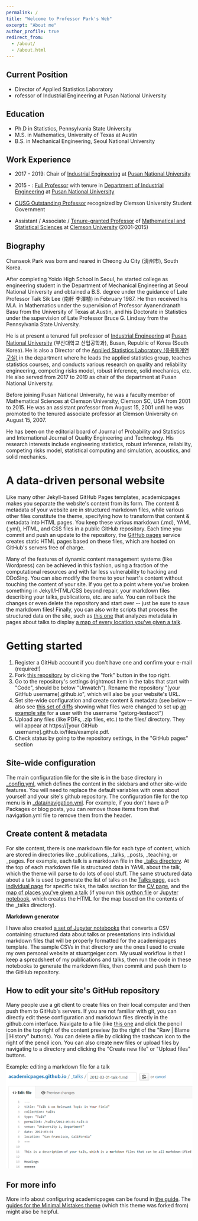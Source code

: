 ```yaml
---
permalink: /
title: "Welcome to Professor Park's Web"
excerpt: "About me"
author_profile: true
redirect_from: 
  - /about/
  - /about.html
---
```



Current Position
------
* Director of Applied Statistics Laboratory
* rofessor of Industrial Engineering at Pusan National University

Education
------
* Ph.D in Statistics, Pennsylvania State University
* M.S. in Mathematics, University of Texas at Austin
* B.S. in Mechanical Engineering, Seoul National University

Work Experience
------
* 2017 - 2019: Chair of [Industrial Engineering](ie.pusan.ac.kr) at [Pusan National University](pusan.ac.kr)

* 2015 - : [Full Professor](https://drive.google.com/file/d/0B-GVxDJZNtwYblN3NTFYakJHTXc/view) with tenure in [Department of Industrial Engineering](ie.pusan.ac.kr) at [Pusan National University](pusan.ac.kr)

* [CUSG Outstanding Professor](https://drive.google.com/open?id=0B-GVxDJZNtwYVG9jZDJJSGFNNU0)  recognized by Clemson University Student Government

* Assistant / Associate / [Tenure-granted Professor](https://drive.google.com/open?id=0B-GVxDJZNtwYUGg3ZjNGeHU5QTQ) of [Mathematical and Statistical Sciences](https://www.clemson.edu/science/departments/math-stat/) at [Clemson University](https://www.clemson.edu/) (2001-2015)


Biography
------
Chanseok Park was born and reared in Cheong Ju City (淸州市), South Korea.

After completing Yoido High School in Seoul, 
he started college as engineering student in the Department of Mechanical Engineering 
at Seoul National University and obtained a B.S. degree 
under the guidance of Late Professor Taik Sik Lee (南軒 李澤植) in February 1987. 
He then received his M.A. in Mathematics 
under the supervision of Professor Ayanendranath Basu 
from the University of Texas at Austin, 
and his Doctorate in Statistics 
under the supervision of Late Professor Bruce G. Lindsay from the Pennsylvania State University.

He is at present a tenured full professor of 
[Industrial Engineering](http://ie.pusan.ac.kr) at 
[Pusan National University](http://pusan.ac.kr)
(부산대학교 산업공학과), Busan, Republic of Korea (South Korea). 
He is also a Director of the 
[Applied Statistics Laboratory (응용통계연구실)](https://sites.google.com/view/appliedstatlab) 
in the department where he leads the applied statistics group, teaches statistics courses, and conducts various research on quality and reliability engineering, competing risks model, robust inference, solid mechanics, etc.  He also served from 2017 to 2019 as chair of the department at Pusan National University.

Before joining Pusan National University, he was a faculty member of Mathematical Sciences at Clemson University, Clemson SC, USA from 2001 to 2015. He was an assistant professor from August 15, 2001 until he was promoted to the tenured associate professor at Clemson University on August 15, 2007.

He has been on the editorial board of Journal of Probability and Statistics and International Journal of Quality Engineering and Technology. His research interests include engineering statistics, robust inference, reliability, competing risks model, statistical computing and simulation, acoustics, and solid mechanics.





A data-driven personal website
======
Like many other Jekyll-based GitHub Pages templates, academicpages makes you separate the website's content from its form. The content & metadata of your website are in structured markdown files, while various other files constitute the theme, specifying how to transform that content & metadata into HTML pages. You keep these various markdown (.md), YAML (.yml), HTML, and CSS files in a public GitHub repository. Each time you commit and push an update to the repository, the [GitHub pages](https://pages.github.com/) service creates static HTML pages based on these files, which are hosted on GitHub's servers free of charge.

Many of the features of dynamic content management systems (like Wordpress) can be achieved in this fashion, using a fraction of the computational resources and with far less vulnerability to hacking and DDoSing. You can also modify the theme to your heart's content without touching the content of your site. If you get to a point where you've broken something in Jekyll/HTML/CSS beyond repair, your markdown files describing your talks, publications, etc. are safe. You can rollback the changes or even delete the repository and start over -- just be sure to save the markdown files! Finally, you can also write scripts that process the structured data on the site, such as [this one](https://github.com/academicpages/academicpages.github.io/blob/master/talkmap.ipynb) that analyzes metadata in pages about talks to display [a map of every location you've given a talk](https://academicpages.github.io/talkmap.html).

Getting started
======
1. Register a GitHub account if you don't have one and confirm your e-mail (required!)
1. Fork [this repository](https://github.com/academicpages/academicpages.github.io) by clicking the "fork" button in the top right. 
1. Go to the repository's settings (rightmost item in the tabs that start with "Code", should be below "Unwatch"). Rename the repository "[your GitHub username].github.io", which will also be your website's URL.
1. Set site-wide configuration and create content & metadata (see below -- also see [this set of diffs](http://archive.is/3TPas) showing what files were changed to set up [an example site](https://getorg-testacct.github.io) for a user with the username "getorg-testacct")
1. Upload any files (like PDFs, .zip files, etc.) to the files/ directory. They will appear at https://[your GitHub username].github.io/files/example.pdf.  
1. Check status by going to the repository settings, in the "GitHub pages" section

Site-wide configuration
------
The main configuration file for the site is in the base directory in [_config.yml](https://github.com/academicpages/academicpages.github.io/blob/master/_config.yml), which defines the content in the sidebars and other site-wide features. You will need to replace the default variables with ones about yourself and your site's github repository. The configuration file for the top menu is in [_data/navigation.yml](https://github.com/academicpages/academicpages.github.io/blob/master/_data/navigation.yml). For example, if you don't have a P Packages or blog posts, you can remove those items from that navigation.yml file to remove them from the header. 

Create content & metadata
------
For site content, there is one markdown file for each type of content, which are stored in directories like _publications, _talks, _posts, _teaching, or _pages. For example, each talk is a markdown file in the [_talks directory](https://github.com/academicpages/academicpages.github.io/tree/master/_talks). At the top of each markdown file is structured data in YAML about the talk, which the theme will parse to do lots of cool stuff. The same structured data about a talk is used to generate the list of talks on the [Talks page](https://academicpages.github.io/talks), each [individual page](https://academicpages.github.io/talks/2012-03-01-talk-1) for specific talks, the talks section for the [CV page](https://academicpages.github.io/cv), and the [map of places you've given a talk](https://academicpages.github.io/talkmap.html) (if you run this [python file](https://github.com/academicpages/academicpages.github.io/blob/master/talkmap.py) or [Jupyter notebook](https://github.com/academicpages/academicpages.github.io/blob/master/talkmap.ipynb), which creates the HTML for the map based on the contents of the _talks directory).

**Markdown generator**

I have also created [a set of Jupyter notebooks](https://github.com/academicpages/academicpages.github.io/tree/master/markdown_generator
) that converts a CSV containing structured data about talks or presentations into individual markdown files that will be properly formatted for the academicpages template. The sample CSVs in that directory are the ones I used to create my own personal website at stuartgeiger.com. My usual workflow is that I keep a spreadsheet of my publications and talks, then run the code in these notebooks to generate the markdown files, then commit and push them to the GitHub repository.

How to edit your site's GitHub repository
------
Many people use a git client to create files on their local computer and then push them to GitHub's servers. If you are not familiar with git, you can directly edit these configuration and markdown files directly in the github.com interface. Navigate to a file (like [this one](https://github.com/academicpages/academicpages.github.io/blob/master/_talks/2012-03-01-talk-1.md) and click the pencil icon in the top right of the content preview (to the right of the "Raw | Blame | History" buttons). You can delete a file by clicking the trashcan icon to the right of the pencil icon. You can also create new files or upload files by navigating to a directory and clicking the "Create new file" or "Upload files" buttons. 

Example: editing a markdown file for a talk
![Editing a markdown file for a talk](/images/editing-talk.png)

For more info
------
More info about configuring academicpages can be found in [the guide](https://academicpages.github.io/markdown/). The [guides for the Minimal Mistakes theme](https://mmistakes.github.io/minimal-mistakes/docs/configuration/) (which this theme was forked from) might also be helpful.

